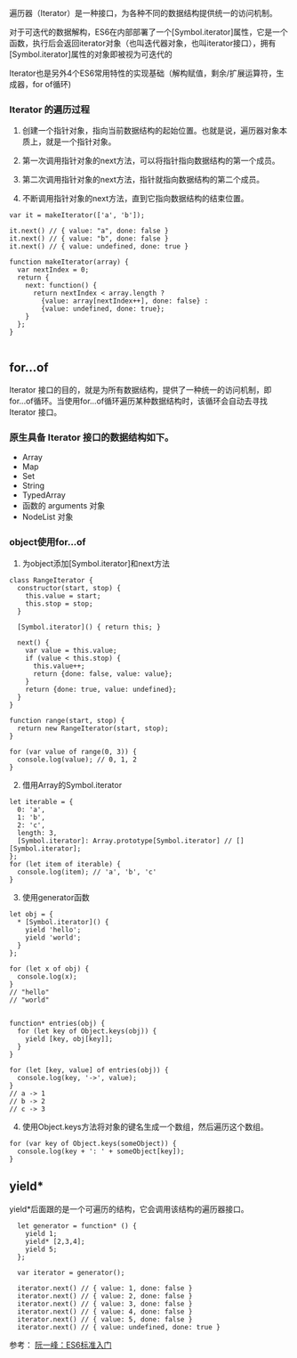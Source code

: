   遍历器（Iterator）是一种接口，为各种不同的数据结构提供统一的访问机制。

  对于可迭代的数据解构，ES6在内部部署了一个[Symbol.iterator]属性，它是一个函数，执行后会返回iterator对象（也叫迭代器对象，也叫iterator接口），拥有[Symbol.iterator]属性的对象即被视为可迭代的
  
  Iterator也是另外4个ES6常用特性的实现基础（解构赋值，剩余/扩展运算符，生成器，for of循环)
### Iterator 的遍历过程
  1. 创建一个指针对象，指向当前数据结构的起始位置。也就是说，遍历器对象本质上，就是一个指针对象。

  2. 第一次调用指针对象的next方法，可以将指针指向数据结构的第一个成员。

  3. 第二次调用指针对象的next方法，指针就指向数据结构的第二个成员。

  4. 不断调用指针对象的next方法，直到它指向数据结构的结束位置。

```
var it = makeIterator(['a', 'b']);

it.next() // { value: "a", done: false }
it.next() // { value: "b", done: false }
it.next() // { value: undefined, done: true }

function makeIterator(array) {
  var nextIndex = 0;
  return {
    next: function() {
      return nextIndex < array.length ?
        {value: array[nextIndex++], done: false} :
        {value: undefined, done: true};
    }
  };
}
  
```
## for...of
  Iterator 接口的目的，就是为所有数据结构，提供了一种统一的访问机制，即for...of循环。当使用for...of循环遍历某种数据结构时，该循环会自动去寻找 Iterator 接口。  

### 原生具备 Iterator 接口的数据结构如下。
  - Array
  - Map
  - Set
  - String
  - TypedArray
  - 函数的 arguments 对象
  - NodeList 对象

### object使用for...of
1. 为object添加[Symbol.iterator]和next方法
```
class RangeIterator {
  constructor(start, stop) {
    this.value = start;
    this.stop = stop;
  }

  [Symbol.iterator]() { return this; }

  next() {
    var value = this.value;
    if (value < this.stop) {
      this.value++;
      return {done: false, value: value};
    }
    return {done: true, value: undefined};
  }
}

function range(start, stop) {
  return new RangeIterator(start, stop);
}

for (var value of range(0, 3)) {
  console.log(value); // 0, 1, 2
}
```
2. 借用Array的Symbol.iterator
```
let iterable = {
  0: 'a',
  1: 'b',
  2: 'c',
  length: 3,
  [Symbol.iterator]: Array.prototype[Symbol.iterator] // [][Symbol.iterator];
};
for (let item of iterable) {
  console.log(item); // 'a', 'b', 'c'
}
```
3. 使用generator函数
```
let obj = {
  * [Symbol.iterator]() {
    yield 'hello';
    yield 'world';
  }
};

for (let x of obj) {
  console.log(x);
}
// "hello"
// "world"


function* entries(obj) {
  for (let key of Object.keys(obj)) {
    yield [key, obj[key]];
  }
}

for (let [key, value] of entries(obj)) {
  console.log(key, '->', value);
}
// a -> 1
// b -> 2
// c -> 3
```
4. 使用Object.keys方法将对象的键名生成一个数组，然后遍历这个数组。
```
for (var key of Object.keys(someObject)) {
  console.log(key + ': ' + someObject[key]);
}
```
## yield*
  yield*后面跟的是一个可遍历的结构，它会调用该结构的遍历器接口。
```
  let generator = function* () {
    yield 1;
    yield* [2,3,4];
    yield 5;
  };

  var iterator = generator();

  iterator.next() // { value: 1, done: false }
  iterator.next() // { value: 2, done: false }
  iterator.next() // { value: 3, done: false }
  iterator.next() // { value: 4, done: false }
  iterator.next() // { value: 5, done: false }
  iterator.next() // { value: undefined, done: true }
```

参考： [阮一峰：ES6标准入门](http://es6.ruanyifeng.com/)